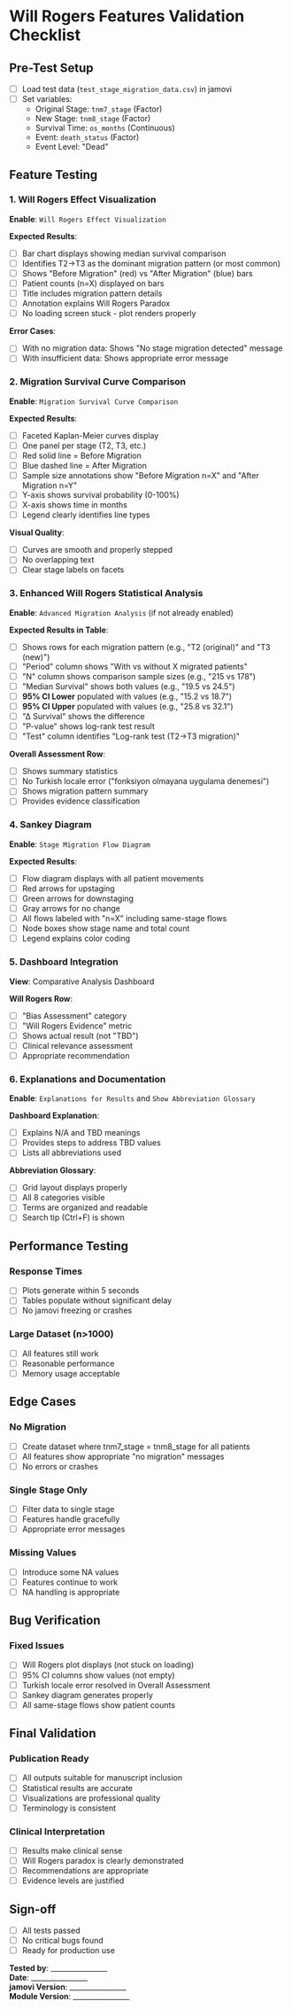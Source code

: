 # Will Rogers Features Validation Checklist

## Pre-Test Setup
- [ ] Load test data (`test_stage_migration_data.csv`) in jamovi
- [ ] Set variables:
  - Original Stage: `tnm7_stage` (Factor)
  - New Stage: `tnm8_stage` (Factor)
  - Survival Time: `os_months` (Continuous)
  - Event: `death_status` (Factor)
  - Event Level: "Dead"

## Feature Testing

### 1. Will Rogers Effect Visualization
**Enable**: `Will Rogers Effect Visualization`

**Expected Results**:
- [ ] Bar chart displays showing median survival comparison
- [ ] Identifies T2→T3 as the dominant migration pattern (or most common)
- [ ] Shows "Before Migration" (red) vs "After Migration" (blue) bars
- [ ] Patient counts (n=X) displayed on bars
- [ ] Title includes migration pattern details
- [ ] Annotation explains Will Rogers Paradox
- [ ] No loading screen stuck - plot renders properly

**Error Cases**:
- [ ] With no migration data: Shows "No stage migration detected" message
- [ ] With insufficient data: Shows appropriate error message

### 2. Migration Survival Curve Comparison
**Enable**: `Migration Survival Curve Comparison`

**Expected Results**:
- [ ] Faceted Kaplan-Meier curves display
- [ ] One panel per stage (T2, T3, etc.)
- [ ] Red solid line = Before Migration
- [ ] Blue dashed line = After Migration
- [ ] Sample size annotations show "Before Migration n=X" and "After Migration n=Y"
- [ ] Y-axis shows survival probability (0-100%)
- [ ] X-axis shows time in months
- [ ] Legend clearly identifies line types

**Visual Quality**:
- [ ] Curves are smooth and properly stepped
- [ ] No overlapping text
- [ ] Clear stage labels on facets

### 3. Enhanced Will Rogers Statistical Analysis
**Enable**: `Advanced Migration Analysis` (if not already enabled)

**Expected Results in Table**:
- [ ] Shows rows for each migration pattern (e.g., "T2 (original)" and "T3 (new)")
- [ ] "Period" column shows "With vs without X migrated patients"
- [ ] "N" column shows comparison sample sizes (e.g., "215 vs 178")
- [ ] "Median Survival" shows both values (e.g., "19.5 vs 24.5")
- [ ] **95% CI Lower** populated with values (e.g., "15.2 vs 18.7")
- [ ] **95% CI Upper** populated with values (e.g., "25.8 vs 32.1")
- [ ] "Δ Survival" shows the difference
- [ ] "P-value" shows log-rank test result
- [ ] "Test" column identifies "Log-rank test (T2→T3 migration)"

**Overall Assessment Row**:
- [ ] Shows summary statistics
- [ ] No Turkish locale error ("fonksiyon olmayana uygulama denemesi")
- [ ] Shows migration pattern summary
- [ ] Provides evidence classification

### 4. Sankey Diagram
**Enable**: `Stage Migration Flow Diagram`

**Expected Results**:
- [ ] Flow diagram displays with all patient movements
- [ ] Red arrows for upstaging
- [ ] Green arrows for downstaging
- [ ] Gray arrows for no change
- [ ] All flows labeled with "n=X" including same-stage flows
- [ ] Node boxes show stage name and total count
- [ ] Legend explains color coding

### 5. Dashboard Integration
**View**: Comparative Analysis Dashboard

**Will Rogers Row**:
- [ ] "Bias Assessment" category
- [ ] "Will Rogers Evidence" metric
- [ ] Shows actual result (not "TBD")
- [ ] Clinical relevance assessment
- [ ] Appropriate recommendation

### 6. Explanations and Documentation
**Enable**: `Explanations for Results` and `Show Abbreviation Glossary`

**Dashboard Explanation**:
- [ ] Explains N/A and TBD meanings
- [ ] Provides steps to address TBD values
- [ ] Lists all abbreviations used

**Abbreviation Glossary**:
- [ ] Grid layout displays properly
- [ ] All 8 categories visible
- [ ] Terms are organized and readable
- [ ] Search tip (Ctrl+F) is shown

## Performance Testing

### Response Times
- [ ] Plots generate within 5 seconds
- [ ] Tables populate without significant delay
- [ ] No jamovi freezing or crashes

### Large Dataset (n>1000)
- [ ] All features still work
- [ ] Reasonable performance
- [ ] Memory usage acceptable

## Edge Cases

### No Migration
- [ ] Create dataset where tnm7_stage = tnm8_stage for all patients
- [ ] All features show appropriate "no migration" messages
- [ ] No errors or crashes

### Single Stage Only
- [ ] Filter data to single stage
- [ ] Features handle gracefully
- [ ] Appropriate error messages

### Missing Values
- [ ] Introduce some NA values
- [ ] Features continue to work
- [ ] NA handling is appropriate

## Bug Verification

### Fixed Issues
- [ ] Will Rogers plot displays (not stuck on loading)
- [ ] 95% CI columns show values (not empty)
- [ ] Turkish locale error resolved in Overall Assessment
- [ ] Sankey diagram generates properly
- [ ] All same-stage flows show patient counts

## Final Validation

### Publication Ready
- [ ] All outputs suitable for manuscript inclusion
- [ ] Statistical results are accurate
- [ ] Visualizations are professional quality
- [ ] Terminology is consistent

### Clinical Interpretation
- [ ] Results make clinical sense
- [ ] Will Rogers paradox is clearly demonstrated
- [ ] Recommendations are appropriate
- [ ] Evidence levels are justified

## Sign-off
- [ ] All tests passed
- [ ] No critical bugs found
- [ ] Ready for production use

**Tested by**: ________________  
**Date**: ________________  
**jamovi Version**: ________________  
**Module Version**: ________________